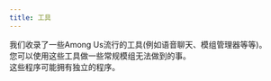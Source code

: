 ```yaml
---
title: 工具
---
```

我们收录了一些Among Us流行的工具(例如语音聊天、模组管理器等等)。<br>
您可以使用这些工具做一些常规模组无法做到的事。<br>
这些程序可能拥有独立的程序。